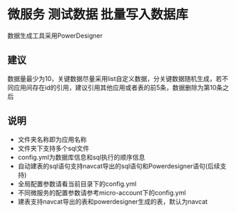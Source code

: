 # 微服务 测试数据 批量写入数据库

数据生成工具采用PowerDesigner
## 建议
数据量最少为10，关键数据尽量采用list自定义数据，分关键数据随机生成，若不同应用间存在id的引用，建议引用其他应用或者表的前5条，数据删除为第10条之后
## 说明

* 文件夹名称即为应用名称
* 文件夹下支持多个sql文件
* config.yml为数据库信息和sql执行的顺序信息
* 自动建表的sql语句支持navcat导出的sql语句和Powerdesigner语句(后续支持)
* 全局配置参数请看当前目录下的config.yml
* 不同微服务的配置参数请参考micro-account下的config.yml
* 建表支持navcat导出的表和powerdesigner生成的表，默认为navcat



